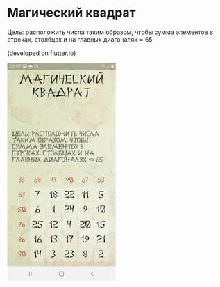 # Магический квадрат

Цель: расположить числа таким образом, чтобы сумма элементов в строках, столбцах и на главных диагоналях = 65

(developed on flutter.io)

![img](s1.jpg)
